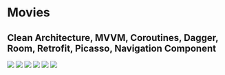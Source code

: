 # Movies

## Clean Architecture, MVVM, Coroutines, Dagger, Room, Retrofit, Picasso, Navigation Component

![](https://i.ibb.co/5jzXmP0/photo-2022-06-22-21-01-11.jpg) ![](https://i.ibb.co/S6MTQzf/photo-2022-06-22-21-01-03.jpg) ![](https://i.ibb.co/ryZf8c3/photo-2022-06-22-21-01-12.jpg)
![](https://i.ibb.co/mtdCF7c/photo-2022-06-22-21-01-17.jpg) ![](https://i.ibb.co/yFMhCyd/photo-2022-06-22-21-01-09.jpg) ![](https://i.ibb.co/mhYJF9j/photo-2022-06-22-21-01-07.jpg)
